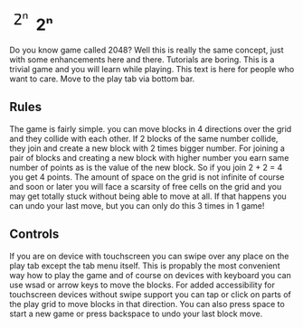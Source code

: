 # <img src="favicon.svg" alt="logo" height="40px"/> 2ⁿ

Do you know game called 2048? Well this is really the same concept, just with some enhancements here and there. Tutorials are boring. This is a trivial game and you will learn while playing. This text is here for people who want to care. Move to the play tab via bottom bar.

## Rules
The game is fairly simple. you can move blocks in 4 directions over the grid and they collide with each other. If 2 blocks of the same number collide, they join and create a new block with 2 times bigger number. For joining a pair of blocks and creating a new block with higher number you earn same number of points as is the value of the new block. So if you join 2 + 2 = 4 you get 4 points.
The amount of space on the grid is not infinite of course and soon or later you will face a scarsity of free cells on the grid and you may get totally stuck without being able to move at all. If that happens you can undo your last move, but you can only do this 3 times in 1 game!

## Controls
If you are on device with touchscreen you can swipe over any place on the play tab except the tab menu itself. This is propably the most convenient way how to play the game and of course on devices with keyboard you can use wsad or arrow keys to move the blocks.
For added accessibility for touchscreen devices without swipe support you can tap or click on parts of the play grid to move blocks in that direction. You can also press space to start a new game or press backspace to undo your last block move.
